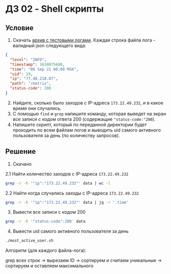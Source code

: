 # ДЗ 02 - Shell скрипты

## Условие

1. Скачать [архив с тестовыми логами](https://disk.yandex.ru/d/FzLMwuyjSLrbjg). Каждая строка файла лога - валидный json следующего вида:
```json
{
  "level": "INFO",
  "timestamp": 1630875600,
  "time": "06 Sep 21 00:00 MSK",
  "uid": 29,
  "ip": "77.48.210.87",
  "path": "/matrix",
  "status-code": 200
}
```
2. Найдите, сколько было заходов с IP-адреса `173.22.49.232`, и в какое время они случались.
3. С помощью `find` и `grep` напишите команду, которая выведет на экран все записи с кодом ответа 200 (содержащие `"status-code:"200`).
4. Напишите скрипт, который по переданной директории будет проходить по всем файлам логов и выводить uid самого активного пользователя за день (по количеству запросов).

## Решение

1. Скачано

2.1 Найти количество заходов с IP-адреса `173.22.49.232`
```bash
grep -r -h '"ip":"173.22.49.232"' data | wc -l
```

2.2 Найти когда случались заходы с IP-адреса `173.22.49.232`
```bash
grep -r -h '"ip":"173.22.49.232"' data | jq -r '.time' 
```

3. Вывести все записи с кодом 200 
```bash
grep -r -h '"status-code":200' data
```

4. Вывести uid самого активного пользователя за день
```bash
./most_active_user.sh
```
Алгоритм (для каждого файла-лога):

grep всех строк -> вырезаем ID -> сортируем и считаем уникальные -> сортируем и оставляем максимального